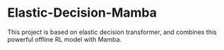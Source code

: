# Elastic-Decision-Mamba

This project is based on elastic decision transformer, and combines this powerful offline RL model with Mamba.

